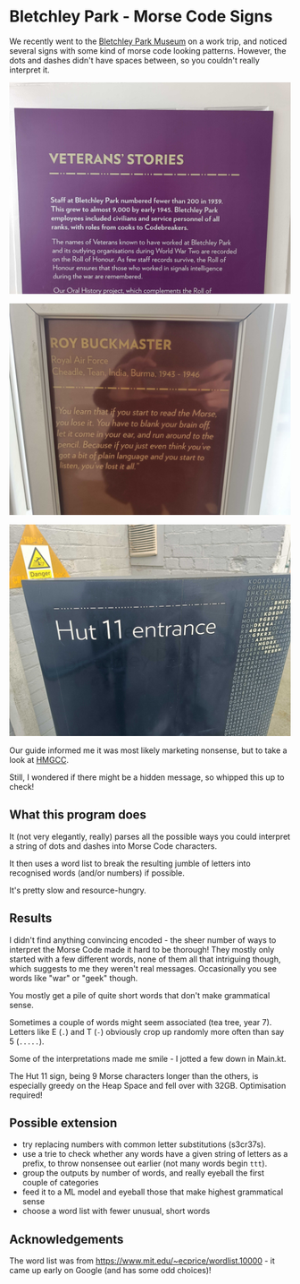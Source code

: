 # Bletchley Park - Morse Code Signs

We recently went to the [Bletchley Park Museum](https://bletchleypark.org.uk/) on a work trip, and noticed several signs with some kind of morse code looking patterns.
However, the dots and dashes didn't have spaces between, so you couldn't really interpret it.

![Veterans' stories sign at Bletchley Park](readmeMedia/bletchley3.jpg?raw=true "Title")

![Individuals sign at Bletchley Park](readmeMedia/bletchley2.jpg?raw=true "Title")

![Hut 11 sign at Bletchley Park](readmeMedia/bletchley1.jpg?raw=true "Title")

Our guide informed me it was most likely marketing nonsense, but to take a look at [HMGCC](https://www.hmgcc.gov.uk/).

Still, I wondered if there might be a hidden message, so whipped this up to check!

## What this program does

It (not very elegantly, really) parses all the possible ways you could interpret a string of dots and dashes into Morse Code characters.

It then uses a word list to break the resulting jumble of letters into recognised words (and/or numbers) if possible.

It's pretty slow and resource-hungry.

## Results

I didn't find anything convincing encoded - the sheer number of ways to interpret the Morse Code made it hard to be thorough!
They mostly only started with a few different words, none of them all that intriguing though, which suggests to me they weren't real messages.
Occasionally you see words like "war" or "geek" though.

You mostly get a pile of quite short words that don't make grammatical sense.

Sometimes a couple of words might seem associated (tea tree, year 7). Letters like E (`.`) and T (`-`) obviously crop up randomly more often than say 5 (`.....`).

Some of the interpretations made me smile - I jotted a few down in Main.kt.

The Hut 11 sign, being 9 Morse characters longer than the others, is especially greedy on the Heap Space and fell over with 32GB. Optimisation required! 

## Possible extension

- try replacing numbers with common letter substitutions (s3cr37s).
- use a trie to check whether any words have a given string of letters as a prefix, to throw nonsensee out earlier (not many words begin `ttt`).
- group the outputs by number of words, and really eyeball the first couple of categories
- feed it to a ML model and eyeball those that make highest grammatical sense
- choose a word list with fewer unusual, short words

## Acknowledgements

The word list was from https://www.mit.edu/~ecprice/wordlist.10000 - it came up early on Google (and has some odd choices)!
